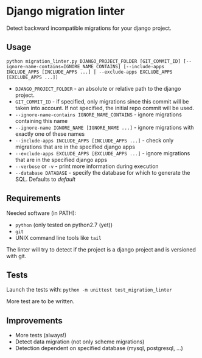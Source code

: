 # Django migration linter

Detect backward incompatible migrations for your django project.

## Usage

`python migration_linter.py DJANGO_PROJECT_FOLDER [GIT_COMMIT_ID] [--ignore-name-contains=IGNORE_NAME_CONTAINS] [--include-apps INCLUDE_APPS [INCLUDE_APPS ...] | --exclude-apps EXCLUDE_APPS [EXCLUDE_APPS ...]]`

* `DJANGO_PROJECT_FOLDER` - an absolute or relative path to the django project.
* `GIT_COMMIT_ID` - if specified, only migrations since this commit will be taken into account. If not specified, the initial repo commit will be used.
* `--ignore-name-contains IGNORE_NAME_CONTAINS` - ignore migrations containing this name
* `--ignore-name IGNORE_NAME [IGNORE_NAME ...]` - ignore migrations with exactly one of these names
* `--include-apps INCLUDE_APPS [INCLUDE_APPS ...]` - check only migrations that are in the specified django apps
* `--exclude-apps EXCLUDE_APPS [EXCLUDE_APPS ...]` - ignore migrations that are in the specified django apps
* `--verbose` or `-v` - print more information during execution
* `--database DATABASE` - specify the database for which to generate the SQL. Defaults to *default*

## Requirements

Needed software (in PATH):

* `python` (only tested on python2.7 (yet))
* `git`
* UNIX command line tools like `tail`

The linter will try to detect if the project is a django project and is versioned with git.

## Tests

Launch the tests with: `python -m unittest test_migration_linter`

More test are to be written.

## Improvements

* More tests (always!)
* Detect data migration (not only scheme migrations)
* Detection dependent on specified database (mysql, postgresql, ...)
